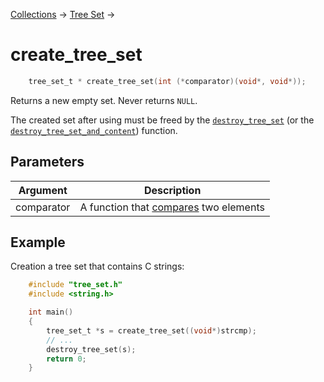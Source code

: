 [Collections](../collections.md) &rarr; [Tree Set](tree_set.md) &rarr;

# create_tree_set

```c
    tree_set_t * create_tree_set(int (*comparator)(void*, void*));
```

Returns a new empty set. Never returns `NULL`.

The created set after using must be freed by the [`destroy_tree_set`](destroy_tree_set.md) (or the [`destroy_tree_set_and_content`](destroy_tree_set_and_content.md)) function.

## Parameters

Argument|Description
--------|-----------
comparator|A function that [compares](../comparator.md) two elements

## Example

Creation a tree set that contains C strings:

```c
    #include "tree_set.h"
    #include <string.h>

    int main()
    {
        tree_set_t *s = create_tree_set((void*)strcmp);
        // ...
        destroy_tree_set(s);
        return 0;
    }
```
